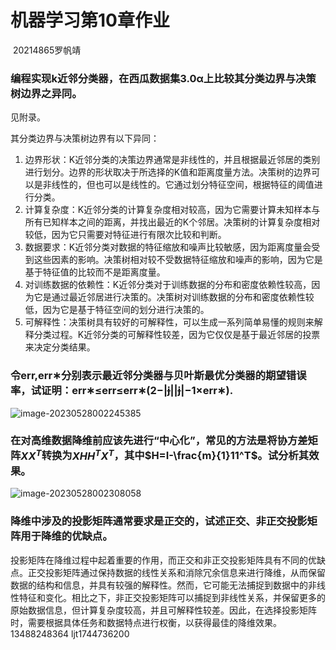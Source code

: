 # 机器学习第10章作业

​												20214865罗帆靖

###  编程实现k近邻分类器，在西瓜数据集3.0α上比较其分类边界与决策树边界之异同。

见附录。

其分类边界与决策树边界有以下异同：

1. 边界形状：K近邻分类的决策边界通常是非线性的，并且根据最近邻居的类别进行划分。边界的形状取决于所选择的K值和距离度量方法。决策树的边界可以是非线性的，但也可以是线性的。它通过划分特征空间，根据特征的阈值进行分类。
2. 计算复杂度：K近邻分类的计算复杂度相对较高，因为它需要计算未知样本与所有已知样本之间的距离，并找出最近的K个邻居。决策树的计算复杂度相对较低，因为它只需要对特征进行有限次比较和判断。
3. 数据要求：K近邻分类对数据的特征缩放和噪声比较敏感，因为距离度量会受到这些因素的影响。决策树相对较不受数据特征缩放和噪声的影响，因为它是基于特征值的比较而不是距离度量。
4. 对训练数据的依赖性：K近邻分类对于训练数据的分布和密度依赖性较高，因为它是通过最近邻居进行决策的。决策树对训练数据的分布和密度依赖性较低，因为它是基于特征空间的划分进行决策的。
5. 可解释性：决策树具有较好的可解释性，可以生成一系列简单易懂的规则来解释分类过程。K近邻分类的可解释性较差，因为它仅仅是基于最近邻居的投票来决定分类结果。

### 令err,err∗分别表示最近邻分类器与贝叶斯最优分类器的期望错误率，试证明：err∗≤err≤err∗(2−||||−1×err∗).

![image-20230528002245385](https://saladday-figure-bed.oss-cn-chengdu.aliyuncs.com/img/image-20230528002245385.png)

###  在对高维数据降维前应该先进行“中心化”，常见的方法是将协方差矩阵$XX^T$转换为$XHH^TX^T$，其中$H=I-\frac{m}{1}11^T$。试分析其效果。

![image-20230528002308058](https://saladday-figure-bed.oss-cn-chengdu.aliyuncs.com/img/image-20230528002308058.png)

###  降维中涉及的投影矩阵通常要求是正交的，试述正交、非正交投影矩阵用于降维的优缺点。

投影矩阵在降维过程中起着重要的作用，而正交和非正交投影矩阵具有不同的优缺点。正交投影矩阵通过保持数据的线性关系和消除冗余信息来进行降维，从而保留数据的结构和信息，并具有较强的解释性。然而，它可能无法捕捉到数据中的非线性特征和变化。相比之下，非正交投影矩阵可以捕捉到非线性关系，并保留更多的原始数据信息，但计算复杂度较高，并且可解释性较差。因此，在选择投影矩阵时，需要根据具体任务和数据特点进行权衡，以获得最佳的降维效果。13488248364 ljt1744736200